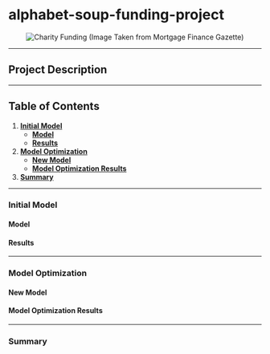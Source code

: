 # alphabet-soup-funding-project

<p align="center">
  <img src="https://wp-krypton.s3.amazonaws.com/wp-content/uploads/sites/3/2017/09/charity-fund-620x330.jpg" alt="Charity Funding (Image Taken from Mortgage Finance Gazette)">
</p>

-----

## Project Description

-----

## Table of Contents
1. [<b>Initial Model</b>](https://github.com/jonnybrammah/alphabet-soup-funding-project/blob/main/README.md#Initial-Model)
   - [<b>Model</b>](https://github.com/jonnybrammah/alphabet-soup-funding-project/blob/main/README.md#Model)
   - [<b>Results</b>](https://github.com/jonnybrammah/alphabet-soup-funding-project/blob/main/README.md#Results)
2. [<b>Model Optimization</b>](https://github.com/jonnybrammah/alphabet-soup-funding-project/blob/main/README.md#Model-Optimization)
   - [<b>New Model</b>](https://github.com/jonnybrammah/alphabet-soup-funding-project/blob/main/README.md#New-Model)
   - [<b>Model Optimization Results</b>](https://github.com/jonnybrammah/alphabet-soup-funding-project/blob/main/README.md#Model-Optimization-Results)
3. [<b>Summary</b>](https://github.com/jonnybrammah/alphabet-soup-funding-project/blob/main/README.md#Summary)
-----

### Initial Model

#### Model

#### Results

-----

### Model Optimization

#### New Model

#### Model Optimization Results

-----

### Summary
